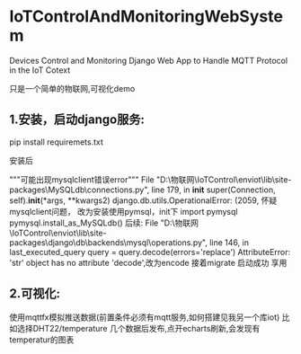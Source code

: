 # IoTControlAndMonitoringWebSystem
Devices Control and Monitoring Django Web App to Handle MQTT Protocol in the IoT Cotext

只是一个简单的物联网,可视化demo

## 1.安装，启动django服务:

pip install requiremets.txt

安装后

"""可能出现mysqlclient错误error"""
  File "D:\物联网\IoTControl\enviot\lib\site-packages\MySQLdb\connections.py", line 179, in __init__
    super(Connection, self).__init__(*args, **kwargs2)
django.db.utils.OperationalError: (2059, <NULL>
怀疑mysqlclient问题，
改为安装使用pymsql，init下
import pymysql
pymysql.install_as_MySQLdb()
后续:  File "D:\物联网\IoTControl\enviot\lib\site-packages\django\db\backends\mysql\operations.py", line 146, in last_executed_query
    query = query.decode(errors='replace')
AttributeError: 'str' object has no attribute 'decode',改为encode
接着migrate
启动成功
享用

## 2.可视化:

使用mqttfx模拟推送数据(前置条件必须有mqtt服务,如何搭建见我另一个库iot)
比如选择DHT22/temperature
几个数据后发布,点开echarts刷新,会发现有temperatur的图表






